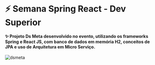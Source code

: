 #  ⚡ Semana Spring React - Dev Superior 

#### ✨ Projeto Ds Meta desenvolvido no evento, utilizando os frameworks Spring e React JS, com banco de dados em memória H2, conceitos de JPA e uso de Arquitetura em Micro Serviço.


![dsmeta](https://user-images.githubusercontent.com/62570374/181854225-9a43b181-7bb8-44d9-9a2e-6e94be9d1890.gif)




